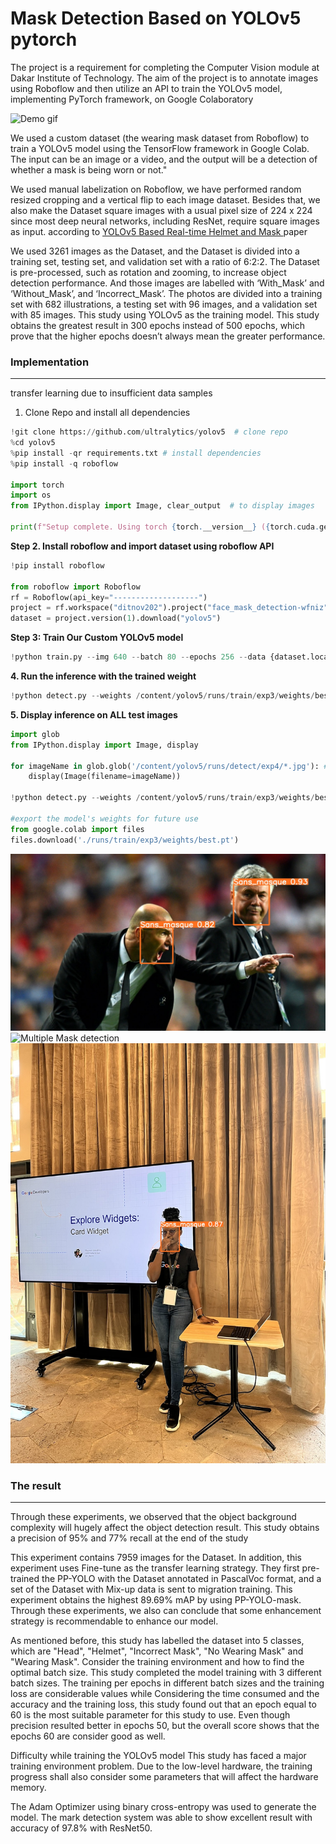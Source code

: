 # Mask Detection Based on YOLOv5 pytorch


The project is a requirement for completing the Computer Vision module at Dakar Institute of Technology.
The aim of the project is to annotate images using Roboflow and then utilize an API to train the YOLOv5 
model, implementing PyTorch framework, on Google Colaboratory


![Demo gif](images/MaskDetection.gif)


We used a custom dataset (the wearing mask dataset from Roboflow) to train a YOLOv5 model
using the TensorFlow framework in Google Colab.
The input can be an image or a video, and the output will be a detection of whether a mask is being worn or not."

We used manual labelization on Roboflow, we have performed random resized cropping and a vertical flip to each image dataset. Besides that, we also make
the Dataset square images with a usual pixel size of 224 x 224 since most deep neural networks, including ResNet, 
require square images as input. according to [YOLOv5 Based Real-time Helmet and Mask ](https://www.aasmr.org/liss/Vol.9/No.3%202022/Vol.9.No.3.08.pdf) paper

We used 3261 images as the Dataset, and the Dataset is divided into a training set, testing set, and validation set 
with a ratio of 6:2:2. The Dataset is pre-processed, such as rotation and zooming, to increase object detection 
performance.  And those images are labelled with ‘With_Mask’ and ‘Without_Mask’, and ‘Incorrect_Mask’. The
photos are divided into a training set with 682 illustrations, a testing set with 96 images, and a validation set with
85 images. This study using YOLOv5 as the training model. This study obtains the greatest result in 300 epochs instead
of 500 epochs, which prove that the higher epochs doesn’t always mean the greater performance.



### Implementation
<hr>


transfer learning due to insufficient data samples

1. Clone Repo and install all dependencies

```python
!git clone https://github.com/ultralytics/yolov5  # clone repo
%cd yolov5
%pip install -qr requirements.txt # install dependencies
%pip install -q roboflow

import torch
import os
from IPython.display import Image, clear_output  # to display images

print(f"Setup complete. Using torch {torch.__version__} ({torch.cuda.get_device_properties(0).name if torch.cuda.is_available() else 'CPU'})")
```


**Step 2.  Install roboflow and import dataset using roboflow API**

```python
!pip install roboflow

from roboflow import Roboflow
rf = Roboflow(api_key="-------------------")
project = rf.workspace("ditnov202").project("face_mask_detection-wfniz")
dataset = project.version(1).download("yolov5")
```


**Step 3: Train Our Custom YOLOv5 model**

```python
!python train.py --img 640 --batch 80 --epochs 256 --data {dataset.location}/data.yaml --weights yolov5s.pt --cache
```

**4. Run the inference with the trained weight**

```python
!python detect.py --weights /content/yolov5/runs/train/exp3/weights/best.pt --img 640 --conf 0.1 --source /content/yolov5/data/images/zidane.jpg

```
**5. Display inference on ALL test images**

```python
import glob
from IPython.display import Image, display

for imageName in glob.glob('/content/yolov5/runs/detect/exp4/*.jpg'): #assuming JPG
    display(Image(filename=imageName))
    
!python detect.py --weights /content/yolov5/runs/train/exp3/weights/best.pt  --conf 0.25 --source '/content/Test_data'

#export the model's weights for future use
from google.colab import files
files.download('./runs/train/exp3/weights/best.pt')
```

![zidane Mask detection](test_data/zidane.jpg) ![Multiple Mask detection](test_data/multiple.jpg)
![Joselyne](test_data/joselyne.jpg)

###  The result
<hr>
Through these experiments, we observed
that the object background complexity will hugely affect the object detection result.
This study obtains a precision of 95% and 77% recall at the end of the study

This experiment contains 7959 images for the Dataset. In addition, this experiment uses Fine-tune as the transfer
learning strategy. They first pre-trained the PP-YOLO with the Dataset annotated in PascalVoc format, and a set of the Dataset with Mix-up data is sent to migration
training. This experiment obtains the highest 89.69% mAP by using PP-YOLO-mask. Through these experiments, we also can conclude that some enhancement strategy is
recommendable to enhance our model.

As mentioned before, this study has labelled the dataset into 5 classes, which are
"Head", "Helmet", "Incorrect Mask", "No Wearing Mask" and "Wearing Mask".
Consider the training environment and how to find the optimal batch size.
This study completed the model training with 3 different batch sizes. The training
per epochs in different batch sizes and the training loss are considerable values while Considering 
the time consumed and the accuracy and the training loss, this study found out that an epoch equal to 60 is the most suitable parameter for this study to
use. Even though precision resulted better in epochs 50, but the overall score shows
that the epochs 60 are consider good as well.

Difficulty while training the YOLOv5 model
This study has faced a major training environment problem. Due to the low-level
hardware, the training progress shall also consider some parameters that will affect
the hardware memory.


The Adam Optimizer using binary cross-entropy was
used to generate the model. The mark detection system was able to show excellent
result with accuracy of 97.8% with ResNet50.
















